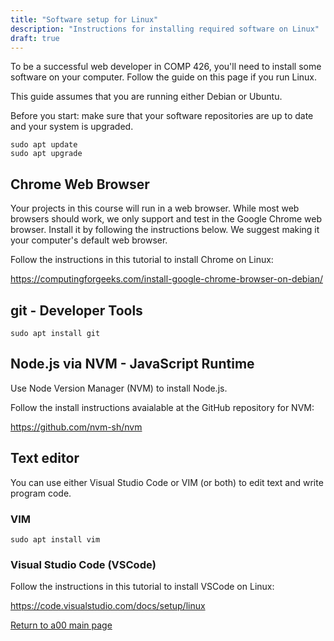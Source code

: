 ```yaml
---
title: "Software setup for Linux"
description: "Instructions for installing required software on Linux"
draft: true
---
```


To be a successful web developer in COMP 426, you'll need to install some software on your computer.
Follow the guide on this page if you run Linux.

This guide assumes that you are running either Debian or Ubuntu. 

Before you start: make sure that your software repositories are up to date and your system is upgraded.

```
sudo apt update
sudo apt upgrade
```

## Chrome Web Browser
Your projects in this course will run in a web browser.
While most web browsers should work, we only support and test in the Google Chrome web browser.
Install it by following the instructions below.
We suggest making it your computer's default web browser.

Follow the instructions in this tutorial to install Chrome on Linux:

https://computingforgeeks.com/install-google-chrome-browser-on-debian/

## git - Developer Tools

```
sudo apt install git
```

## Node.js via NVM - JavaScript Runtime

Use Node Version Manager (NVM) to install Node.js.

Follow the install instructions avaialable at the GitHub repository for NVM:

https://github.com/nvm-sh/nvm

## Text editor

You can use either Visual Studio Code or VIM (or both) to edit text and write program code. 

### VIM

```
sudo apt install vim
```

### Visual Studio Code (VSCode)

Follow the instructions in this tutorial to install VSCode on Linux:

https://code.visualstudio.com/docs/setup/linux

[Return to a00 main page](a/00)
